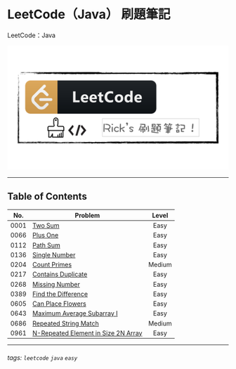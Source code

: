 # LeetCode（Java） 刷題筆記
LeetCode：Java

![](https://github.com/rickbsr/LeetCode/blob/main/pics/leetcode.png?raw=true)

---

## Table of Contents

| No.  | Problem                                                                                     | Level  |
|:----:| ------------------------------------------------------------------------------------------- |:------:|
| 0001 | [Two Sum](https://rick-journal.blogspot.com/2022/09/leetcode-0001-two-sum.html)             |  Easy  |
| 0066 | [Plus One](https://rick-journal.blogspot.com/2022/09/leetcode-0066-plus-one_7.html)         |  Easy  |
| 0112 | [Path Sum](https://rick-journal.blogspot.com/2022/09/leetcode-0112-path-sum.html)           |  Easy  |
| 0136 | [Single Number](https://rick-journal.blogspot.com/2022/09/leetcode-0136-single-number.html) |  Easy  |
| 0204 | [Count Primes]()                                                                            | Medium |
| 0217 | [Contains Duplicate]()                                                                      |  Easy  |
| 0268 | [Missing Number]()                                                                          |  Easy  |
| 0389 | [Find the Difference]()                                                                     |  Easy  |
| 0605 | [Can Place Flowers]()                                                                       |  Easy  |
| 0643 | [Maximum Average Subarray I]()                                                              |  Easy  |
| 0686 | [Repeated String Match]()                                                                   | Medium |
| 0961 | [N-Repeated Element in Size 2N Array]()                                                     |  Easy  |

---

###### tags: `leetcode` `java` `easy`